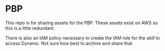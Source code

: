 # PBP
This repo is for sharing assets for the PBP. These assets exist on AWS so this is a little redundant.

There is also an IAM policy necessary to create the IAM role for the skill to access Dynamo. Not sure how best to archive and share that.
